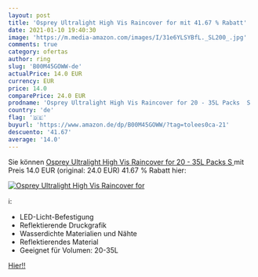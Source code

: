 ```yaml
---
layout: post
title: 'Osprey Ultralight High Vis Raincover for mit 41.67 % Rabatt'
date: 2021-01-10 19:40:30
image: 'https://m.media-amazon.com/images/I/31e6YLSYBfL._SL200_.jpg'
comments: true
category: ofertas
author: ring
slug: 'B00M45GOWW-de'
actualPrice: 14.0 EUR
currency: EUR
price: 14.0
comparePrice: 24.0 EUR
prodname: 'Osprey Ultralight High Vis Raincover for 20 - 35L Packs  S '
country: 'de'
flag: '🇩🇪'
buyurl: 'https://www.amazon.de/dp/B00M45GOWW/?tag=tolees0ca-21'
descuento: '41.67'
average: '14.0'
---
```


Sie können [Osprey Ultralight High Vis Raincover for 20 - 35L Packs  S ](https://www.amazon.de/dp/B00M45GOWW/?tag=tolees0ca-21) mit Preis 14.0 EUR (original: 24.0 EUR) 41.67 % Rabatt hier:

[![Osprey Ultralight High Vis Raincover for](https://m.media-amazon.com/images/I/31e6YLSYBfL._SL200_.jpg)](https://www.amazon.de/dp/B00M45GOWW/?tag=tolees0ca-21)

ℹ️:

- LED-Licht-Befestigung
- Reflektierende Druckgrafik
- Wasserdichte Materialien und Nähte
- Reflektierendes Material
- Geeignet für Volumen: 20-35L

[Hier!!](https://www.amazon.de/dp/B00M45GOWW/?tag=tolees0ca-21)
